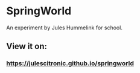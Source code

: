 # SpringWorld
An experiment by Jules Hummelink for school.
## View it on:
### https://julescitronic.github.io/springworld
